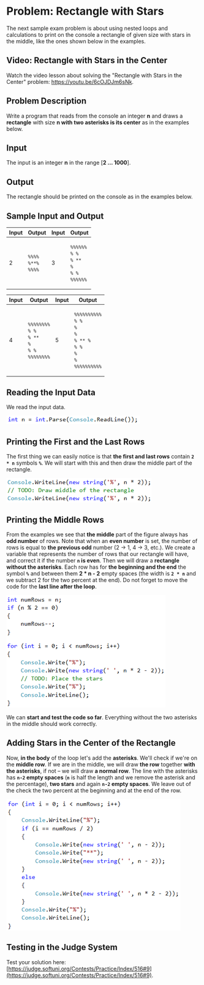 # Problem: Rectangle with Stars

The next sample exam problem is about using nested loops and calculations to print on the console a rectangle of given size with stars in the middle, like the ones shown below in the examples.

## Video: Rectangle with Stars in the Center

Watch the video lesson about solving the "Rectangle with Stars in the Center" problem: https://youtu.be/6cOJDJm6sNk.

## Problem Description

Write a program that reads from the console an integer **n** and draws a **rectangle** with size **n with two asterisks is its center** as in the examples below.

## Input

The input is an integer **n** in the range \[**2 … 1000**].

## Output

The rectangle should be printed on the console as in the examples below.

## Sample Input and Output

| Input | Output                                                                 | Input | Output                                                                                                                     |
| ----- | ---------------------------------------------------------------------- | ----- | -------------------------------------------------------------------------------------------------------------------------- |
| 2     | <p><code>%%%%</code><br><code>%**%</code><br><code>%%%%</code><br></p> | 3     | <p><code>%%%%%%</code><br><code>%    %</code><br><code>% ** %</code><br><code>%    %</code><br><code>%%%%%%</code><br></p> |

| Input | Output                                                                                                                               | Input | Output                                                                                                                                                                                               |
| ----- | ------------------------------------------------------------------------------------------------------------------------------------ | ----- | ---------------------------------------------------------------------------------------------------------------------------------------------------------------------------------------------------- |
| 4     | <p><code>%%%%%%%%</code><br><code>%      %</code><br><code>%  **  %</code><br><code>%      %</code><br><code>%%%%%%%%</code><br></p> | 5     | <p><code>%%%%%%%%%%</code><br><code>%        %</code><br><code>%        %</code><br><code>%   **   %</code><br><code>%        %</code><br><code>%        %</code><br><code>%%%%%%%%%%</code><br></p> |

## Reading the Input Data

We read the input data.

![](../../assets/chapter-8-1-images/10.Rectangle-with-stars-01.png)

## Printing the First and the Last Rows

The first thing we can easily notice is that **the first and last rows** contain **`2 * n`** symbols **`%`**. We will start with this and then draw the middle part of the rectangle.

![](../../assets/chapter-8-1-images/10.Rectangle-with-stars-02.png)

## Printing the Middle Rows

From the examples we see that **the middle** part of the figure always has **odd number** of rows. Note that when an **even number** is set, the number of rows is equal to **the previous odd** number (2 -> 1, 4 -> 3, etc.). We create a variable that represents the number of rows that our rectangle will have, and correct it if the number **`n` is even**. Then we will draw a **rectangle without the asterisks**. Each row has for **the beginning and the end** the symbol **`%`** and between them **2 \* n - 2** empty spaces (the width is **`2 * n`** and we subtract 2 for the two percent at the end). Do not forget to move the code for the **last line after the loop**.

![](../../assets/chapter-8-1-images/10.Rectangle-with-stars-03.png)

We can **start and test the code so far**. Everything without the two asterisks in the middle should work correctly.

## Adding Stars in the Center of the Rectangle

Now, **in the body** of the loop let's add the **asterisks**. We'll check if we're on the **middle row**. If we are in the middle, we will draw **the row** together **with the asterisks**, if not – we will draw **a normal row**. The line with the asterisks has **`n-2` empty spaces** (**`n`** is half the length and we remove the asterisk and the percentage), **two stars** and again **`n-2` empty spaces**. We leave out of the check the two percent at the beginning and at the end of the row.

![](../../assets/chapter-8-1-images/10.Rectangle-with-stars-04.png)

## Testing in the Judge System

Test your solution here: [https://judge.softuni.org/Contests/Practice/Index/516#9](https://judge.softuni.org/Contests/Practice/Index/516#9).
